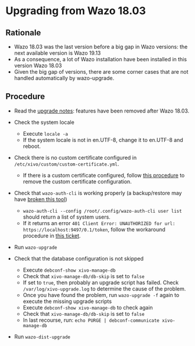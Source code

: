 # Upgrading from Wazo 18.03

## Rationale

* Wazo 18.03 was the last version before a big gap in Wazo versions: the next available version is Wazo 19.13
* As a consequence, a lot of Wazo installation have been installed in this version Wazo 18.03
* Given the big gap of versions, there are some corner cases that are not handled automatically by wazo-upgrade.

## Procedure

* Read the [upgrade notes](/uc-doc/upgrade/upgrade_notes#19-12): features have been removed after Wazo 18.03.

* Check the system locale
  * Execute `locale -a`
  * If the system locale is not in en.UTF-8, change it to en.UTF-8 and reboot.
* Check there is no custom certificate configured in `/etc/xivo/custom/custom-certificate.yml`.
  * If there is a custom certificate configured, follow [this procedure](https://wazo-platform.org/uc-doc/system/https_certificate#revert-previous-custom-https-certificate-configuration) to remove the custom certificate configuration.
* Check that `wazo-auth-cli` is working properly (a backup/restore may have [broken this tool](/etc/xivo/custom/custom-certificate.yml))
  * `wazo-auth-cli --config /root/.config/wazo-auth-cli user list` should return a list of system users.
  * If it returns an error `401 Client Error: UNAUTHORIZED for url: https://localhost:9497/0.1/token`, follow the workaround procedure in [this ticket](https://wazo-dev.atlassian.net/browse/WAZO-1413).
* Run `wazo-upgrade`
* Check that the database configuration is not skipped
  * Execute `debconf-show xivo-manage-db`
  * Check that `xivo-manage-db/db-skip` is set to `false`
  * If set to `true`, then probably an upgrade script has failed. Check `/var/log/xivo-upgrade.log` to determine the cause of the problem.
  * Once you have found the problem, run `wazo-upgrade -f` again to execute the missing upgrade scripts
  * Execute `debconf-show xivo-manage-db` to check again
  * Check that `xivo-manage-db/db-skip` is set to `false`
  * In last recourse, run: `echo PURGE | debconf-communicate xivo-manage-db`
* Run `wazo-dist-upgrade`
